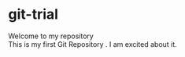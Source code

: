 # git-trial
Welcome to my repository
<br>
This is my first Git Repository . I am excited about it.

